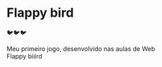 
<h1>Flappy bird</h1>

:bird::bird::bird:

Meu primeiro jogo, desenvolvido nas aulas de Web <br>
Flappy biiird
